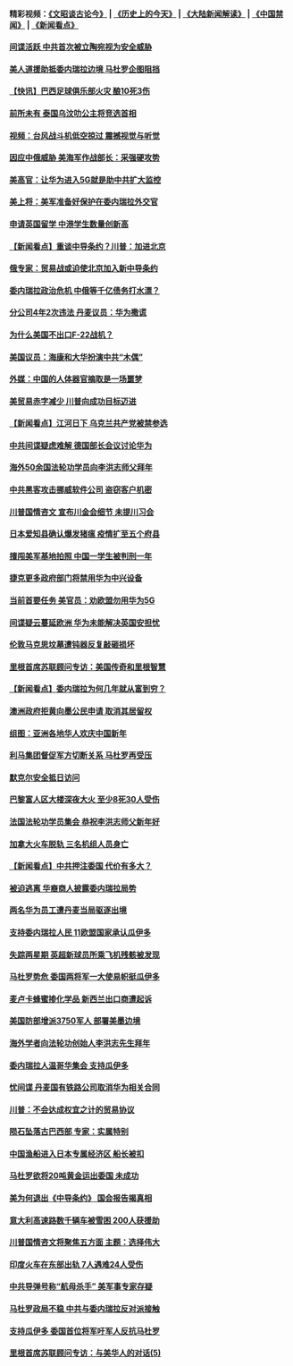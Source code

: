 #### 精彩视频：[《文昭谈古论今》](http://45.32.25.56/wenzhao) | [《历史上的今天》](http://45.32.25.56/today-in-history) | [《大陆新闻解读》](http://45.32.25.56/ntdtv-comedy) | [《中国禁闻》](http://45.32.25.56/ntdtv-news) | [《新闻看点》](http://45.32.25.56/news-insight) 

 #### [间谍活跃 中共首次被立陶宛视为安全威胁](../pages/nsc418/n11032894.md?t=02082131) 

#### [美人道援助抵委内瑞拉边境 马杜罗企图阻挡](../pages/nsc418/n11032425.md?t=02082131) 

#### [【快讯】巴西足球俱乐部火灾 酿10死3伤](../pages/nsc418/n11032432.md?t=02082131) 

#### [前所未有 泰国乌汶叻公主将竞选首相](../pages/nsc418/n11032312.md?t=02082131) 

#### [视频：台风战斗机低空掠过 震撼视觉与听觉](../pages/nsc418/n11032320.md?t=02082131) 

#### [因应中俄威胁 美海军作战部长：采强硬攻势](../pages/nsc418/n11032214.md?t=02082131) 

#### [美高官：让华为进入5G就是助中共扩大监控](../pages/nsc418/n11031398.md?t=02082131) 

#### [美上将：美军准备好保护在委内瑞拉外交官](../pages/nsc418/n11031207.md?t=02082131) 

#### [申请英国留学 中港学生数量创新高](../pages/nsc418/n11031065.md?t=02082131) 

#### [【新闻看点】重谈中导条约？川普：加进北京](../pages/nsc418/n11031006.md?t=02082131) 

#### [俄专家：贸易战或迫使北京加入新中导条约](../pages/nsc418/n11031121.md?t=02082131) 

#### [委内瑞拉政治危机 中俄等千亿债务打水漂？](../pages/nsc418/n11030947.md?t=02082131) 

#### [分公司4年2次违法 丹麦议员：华为撒谎](../pages/nsc418/n11030843.md?t=02082131) 

#### [为什么美国不出口F-22战机？](../pages/nsc418/n11030207.md?t=02082131) 

#### [美国议员：海康和大华扮演中共“木偶”](../pages/nsc418/n11029708.md?t=02082131) 

#### [外媒：中国的人体器官摘取是一场噩梦](../pages/nsc418/n11028665.md?t=02082131) 

#### [美贸易赤字减少 川普向成功目标迈进](../pages/nsc418/n11028907.md?t=02082131) 

#### [【新闻看点】江河日下 乌克兰共产党被禁参选](../pages/nsc418/n11028799.md?t=02082131) 

#### [中共间谍疑虑难解 德国部长会议讨论华为](../pages/nsc418/n11028800.md?t=02082131) 

#### [海外50余国法轮功学员向李洪志师父拜年](../pages/nsc418/n11010610.md?t=02082131) 

#### [中共黑客攻击挪威软件公司 盗窃客户机密](../pages/nsc418/n11028364.md?t=02082131) 

#### [川普国情咨文 宣布川金会细节 未提川习会](../pages/nsc418/n11027745.md?t=02082131) 

#### [日本爱知县确认爆发猪瘟 疫情扩至五个府县](../pages/nsc418/n11027747.md?t=02082131) 

#### [擅闯美军基地拍照 中国一学生被判刑一年](../pages/nsc418/n11026750.md?t=02082131) 

#### [捷克更多政府部门将禁用华为中兴设备](../pages/nsc418/n11026591.md?t=02082131) 

#### [当前首要任务 美官员：劝欧盟勿用华为5G](../pages/nsc418/n11026496.md?t=02082131) 

#### [间谍疑云蔓延欧洲 华为未能解决英国安担忧](../pages/nsc418/n11026440.md?t=02082131) 

#### [伦敦马克思坟墓遭钝器反复敲砸损坏](../pages/nsc418/n11026332.md?t=02082131) 

#### [里根首席苏联顾问专访：美国传奇和里根智慧](../pages/nsc418/n10994668.md?t=02082131) 

#### [【新闻看点】委内瑞拉为何几年就从富到穷？](../pages/nsc418/n11026084.md?t=02082131) 

#### [澳洲政府拒黄向墨公民申请 取消其居留权](../pages/nsc418/n11026280.md?t=02082131) 

#### [组图：亚洲各地华人欢庆中国新年](../pages/nsc418/n11026068.md?t=02082131) 

#### [利马集团督促军方切断关系 马杜罗再受压](../pages/nsc418/n11026011.md?t=02082131) 

#### [默克尔安全抵日访问](../pages/nsc418/n11025775.md?t=02082131) 

#### [巴黎富人区大楼深夜大火 至少8死30人受伤](../pages/nsc418/n11025606.md?t=02082131) 

#### [法国法轮功学员集会 恭祝李洪志师父新年好](../pages/nsc418/n11024635.md?t=02082131) 

#### [加拿大火车脱轨 三名机组人员身亡](../pages/nsc418/n11025490.md?t=02082131) 

#### [【新闻看点】中共押注委国 代价有多大？](../pages/nsc418/n11024040.md?t=02082131) 

#### [被迫逃离 华裔商人披露委内瑞拉局势](../pages/nsc418/n11024109.md?t=02082131) 

#### [两名华为员工遭丹麦当局驱逐出境](../pages/nsc418/n11024140.md?t=02082131) 

#### [支持委内瑞拉人民 11欧盟国家承认瓜伊多](../pages/nsc418/n11023955.md?t=02082131) 

#### [失踪两星期 英超新球员所乘飞机残骸被发现](../pages/nsc418/n11023876.md?t=02082131) 

#### [马杜罗势危 委国两将军一大使易帜挺瓜伊多](../pages/nsc418/n11023808.md?t=02082131) 

#### [麦卢卡蜂蜜掺化学品 新西兰出口商遭起诉](../pages/nsc418/n11023664.md?t=02082131) 

#### [美国防部增派3750军人 部署美墨边境](../pages/nsc418/n11023230.md?t=02082131) 

#### [海外学者向法轮功创始人李洪志先生拜年](../pages/nsc418/n11022780.md?t=02082131) 

#### [委内瑞拉人温哥华集会 支持瓜伊多](../pages/nsc418/n11023048.md?t=02082131) 

#### [忧间谍 丹麦国有铁路公司取消华为相关合同](../pages/nsc418/n11022491.md?t=02082131) 

#### [川普：不会达成权宜之计的贸易协议](../pages/nsc418/n11022486.md?t=02082131) 

#### [陨石坠落古巴西部 专家：实属特别](../pages/nsc418/n11022388.md?t=02082131) 

#### [中国渔船进入日本专属经济区 船长被扣](../pages/nsc418/n11022404.md?t=02082131) 

#### [马杜罗欲将20吨黄金运出委国 未成功](../pages/nsc418/n11022367.md?t=02082131) 

#### [美为何退出《中导条约》 国会报告揭真相](../pages/nsc418/n11022256.md?t=02082131) 

#### [意大利高速路数千辆车被雪困 200人获援助](../pages/nsc418/n11022003.md?t=02082131) 

#### [川普国情咨文将聚焦五方面 主题：选择伟大](../pages/nsc418/n11021501.md?t=02082131) 

#### [印度火车在东部出轨 7人遇难24人受伤](../pages/nsc418/n11021809.md?t=02082131) 

#### [中共导弹号称“航母杀手” 美军事专家存疑](../pages/nsc418/n11021488.md?t=02082131) 

#### [马杜罗政局不稳 中共与委内瑞拉反对派接触](../pages/nsc418/n11020719.md?t=02082131) 

#### [支持瓜伊多 委国首位将军吁军人反抗马杜罗](../pages/nsc418/n11020776.md?t=02082131) 

#### [里根首席苏联顾问专访：与美华人的对话(5)](../pages/nsc418/n10968703.md?t=02082131) 

